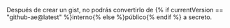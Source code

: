 Después de crear un gist, no podrás convertirlo de {% if currentVersion == "github-ae@latest" %}interno{% else %}público{% endif %} a secreto.
